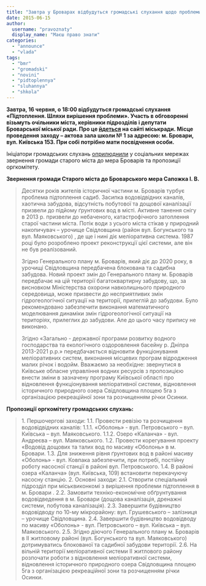 ```yaml
---
title: "Завтра у Броварах відбудуться громадські слухання щодо проблеми підтоплення старого міста"
date: 2015-06-15
author: 
  username: "pravoznaty"
  display_name: "Маєш право знати"
categories: 
  - "announce"
  - "vlada"
tags: 
  - "bmr"
  - "gromadski"
  - "novini"
  - "pidtoplennya"
  - "sluhannya"
  - "shkola"
---
```


**Завтра, 16 червня, о 18:00 відбудуться громадські слухання «Підтоплення. Шляхи вирішення проблеми». Участь в обговоренні візьмуть очільники міста, керівники підрозділів і депутати Броварської міської ради. Про це [йдеться](https://www.brovary.kiev.ua/%C2%ABp%D1%96dtoplennya-shlyakhi-vir%D1%96shennya-problemi%C2%BB) на сайті міськради. Місце проведення заходу – актова зала школи № 1 за адресою: м. Бровари, вул. Київська 153. При собі потрібно мати посвідчення особи.**

Ініціатори громадських слухань [оприлюднили](https://www.facebook.com/bazhen.levkovets/posts/1600482203536522?pnref=story) у соціальних мережах звернення громади старого міста до мера Броварів та пропозиції оргкомітету.

**Звернення громади Старого міста до Броварського мера Сапожка І. В.**

> Десятки років жителів історичної частини м. Броварів турбує проблема підтоплення садиб. Засипка водовідвідних каналів, хаотична забудова, відсутність побутової та дощової каналізації призвели до підйому ґрунтових вод в місті. Активне танення снігу в 2013 р. призвели до небаченого, катастрофічного затоплення старої частини міста. Потік води з усього міста стікав у природний накопичувач – урочище Свідловщина (район вул. Богунського та вул. Маяковського) , де ще і нині діє меліоративна система. 1987 році було розроблено проект реконструкції цієї системи, але він не був реалізований.
> 
> Згідно Генерального плану м. Броварів, який діє до 2020 року, в урочищі Свідловщина передбачена блокована та садибна забудова. Новий проект змін до Генерального плану м. Броварів передбачає на цій території багатоквартирну забудову, що, за висновком Міністерства охорони навколишнього природного середовища, може призвести до несприятливих змін гідрогеологічної ситуації на території, прилеглій до забудови. Було рекомендовано забезпечити виконання математичного моделювання динаміки змін гідрогеологічної ситуації на територіях, прилеглих до забудови. Але до цього часу припису не виконано.
> 
> Згідно «Загально - державної програми розвитку водного господарства та екологічного оздоровлення басейну р. Дніпра 2013-2021 р.р.» передбачається відновити функціонування меліоративних систем, виконання місцевих програм відродження малих річок і водойм. Вважаємо за необхідне: звернутися в Київське обласне управління водних ресурсів з пропозицією внести зміни в зазначену програму Київської області про відновлення функціонування меліоративної системи, відновлення історичного природного озера Свідловщина площею 5га з організацією рекреаційної зони та розчищенням річки Осинки.

**Пропозиції оргкомітету громадських слухань:**

> 1\. Першочергові заходи: 1.1. Провести ревізію та розчищення водовідвідних каналів: 1.1.1. «Оболонь» - вул. Петровського – вул. Київська – вул. Маяковського. 1.1.2. Озеро «Каланча» - вул. Андреєва – вул. Маяковського. 1.2. Провести корегування проекту «Водовід дощових та талих вод по масиву «Оболонь» в м. Бровари. 1.3. Для зниження рівня ґрунтових вод в районі масиву «Оболонь» - вул. Ковпака забезпечити, при потребі, постійну роботу насосної станції в районі вул. Петровського. 1.4. В районі озера «Каланча» (вул. Київська, 109) встановити перекачуючу насосну станцію. 2. Основні заходи: 2.1. Створити спеціальний підрозділ при міськвиконкомі з вирішення проблеми підтоплення в м. Бровари . 2.2. Замовити техніко-економічне обґрунтування водовідведення в м. Бровари (дощова каналізація, дренажні системи, побутова каналізація). 2.3. Завершити будівництво водовідводу по 10-му мікрорайону: вул. Грушевського – залізниця – урочище Свідловщина. 2.4. Завершити будівництво водовідводу по масиву «Оболонь» - вул. Петровського – вул. Київська – вул. Маяковського. 2.5. Згідно діючого Генерального плану м. Броварів в ІІ житловому районі (вул. Богунського та вул. Маяковського) дотримуватись блокованої та садибної забудови території. 2.6. На вільній території меліоративної системи ІІ житлового району розпочати роботи з відновлення меліоративної системи, відновлення історичного природного озера Свідловщина площею 5га з організацією рекреаційної зони та розчищенням річки Осинки.
